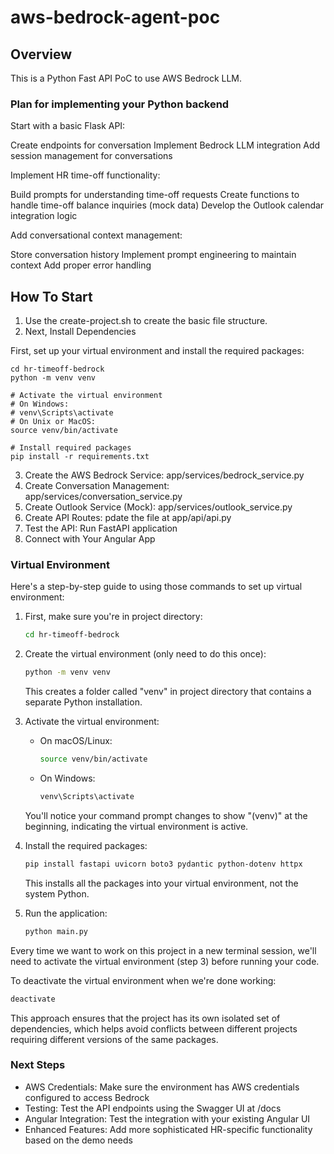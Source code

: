 # aws-bedrock-agent-poc


## Overview

This is a Python Fast API PoC to use AWS Bedrock LLM.

### Plan for implementing your Python backend

Start with a basic Flask API:

Create endpoints for conversation
Implement Bedrock LLM integration
Add session management for conversations


Implement HR time-off functionality:

Build prompts for understanding time-off requests
Create functions to handle time-off balance inquiries (mock data)
Develop the Outlook calendar integration logic


Add conversational context management:

Store conversation history
Implement prompt engineering to maintain context
Add proper error handling

## How To Start

1. Use the create-project.sh to create the basic file structure.
2. Next, Install Dependencies

First, set up your virtual environment and install the required packages:

```
cd hr-timeoff-bedrock
python -m venv venv

# Activate the virtual environment
# On Windows:
# venv\Scripts\activate
# On Unix or MacOS:
source venv/bin/activate

# Install required packages
pip install -r requirements.txt
```

3. Create the AWS Bedrock Service: app/services/bedrock_service.py
4. Create Conversation Management: app/services/conversation_service.py
5. Create Outlook Service (Mock): app/services/outlook_service.py
6. Create API Routes: pdate the file at app/api/api.py
7. Test the API: Run FastAPI application
8. Connect with Your Angular App

### Virtual Environment

Here's a step-by-step guide to using those commands to set up virtual environment:

1. First, make sure you're in project directory:
   ```bash
   cd hr-timeoff-bedrock
   ```

2. Create the virtual environment (only need to do this once):
   ```bash
   python -m venv venv
   ```
   This creates a folder called "venv" in project directory that contains a separate Python installation.

3. Activate the virtual environment:
   - On macOS/Linux:
     ```bash
     source venv/bin/activate
     ```
   - On Windows:
     ```bash
     venv\Scripts\activate
     ```
   You'll notice your command prompt changes to show "(venv)" at the beginning, indicating the virtual environment is active.

4. Install the required packages:
   ```bash
   pip install fastapi uvicorn boto3 pydantic python-dotenv httpx
   ```
   This installs all the packages into your virtual environment, not the system Python.

5. Run the application:
   ```bash
   python main.py
   ```

Every time we want to work on this project in a new terminal session, we'll need to activate the virtual environment (step 3) before running your code.

To deactivate the virtual environment when we're done working:
```bash
deactivate
```

This approach ensures that the project has its own isolated set of dependencies, which helps avoid conflicts between different projects requiring different versions of the same packages.

### Next Steps

* AWS Credentials: Make sure the environment has AWS credentials configured to access Bedrock
* Testing: Test the API endpoints using the Swagger UI at /docs
* Angular Integration: Test the integration with your existing Angular UI
* Enhanced Features: Add more sophisticated HR-specific functionality based on the demo needs